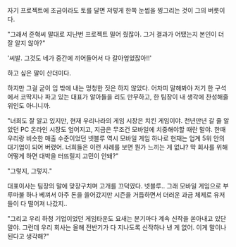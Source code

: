 자기 프로젝트에 조금이라도 토를 달면 저렇게 한쪽 눈썹을 찡그리는 것이 그의 버릇이다.

"그래서 준혁씨 말대로 지난번 프로젝트 밀어 줬잖아. 그거 결과가 어땠는지 본인이 더 잘 알지 않아?"

'씨발. 그것도 네가 중간에 끼어들어서 다 갈아엎었잖아!!'

하고 싶은 말이 산더미다. 

하지만 그걸 굳이 입 밖에 내는 멍청한 짓은 하지 않았다. 어차피 말해봐야 저기 한 구석에서 코딱지나 파고 있는 대표가 알아들을 리도 만무하고, 한 팀장이 내 생각에 찬성해줄 위인도 아니니까.

"너희도 잘 알고 있지만, 현재 우리나라의 게임 시장은 치킨 게임이야. 천년만년 갈 줄 알았던 PC 온라인 시장도 엎어지고, 지금은 무조건 모바일에 치중해야할 때란 말야. 한때 우리랑 비슷한 매출 수준이었던 넷블루 역시 모바일 게임 하나로 현재는 업계 5위 안의 대기업이 되어 버렸어. 너희들은 이런 사례를 보면 뭔가 느끼는 게 없냐? 막 회사를 위해 어떻게 하면 대박을 터뜨릴지 고민이 안돼?"

"그렇지, 그렇지."

대표이사는 팀장의 말에 맞장구치며 고개를 끄덕였다. 넷블루.. 그래 모바일 게임으로 부루마불 하나 베껴서 아주 돈을 쓸어갔지만 시즌을 거듭하면서 더러운 과금 체제로 유저들이 다 떨어져 나갔지.. 

"그리고 우리 하청 기업이었던 게임타운도 요새는 분기마다 계속 신작을 쏟아내고 있단 말야. 그런데 우리 회사는 올해 전반기가 다 지나도록 신작하나 낸 게 없어. 이게 말이나 된다고 생각해?"
